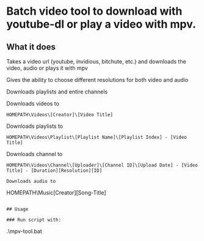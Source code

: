 # Batch video tool to download with youtube-dl or play a video with mpv.

## What it does
Takes a video url (youtube, invidious, bitchute, etc.) and downloads the video, audio or plays it with mpv

Gives the ability to choose different resolutions for both video and audio

Downloads playlists and entire channels

Downloads videos to 
```
HOMEPATH\Videos\[Creator]\[Video Title]
```

Downloads playlists to
```
HOMEPATH\Videos\Playlist\[Playlist Name]\[Playlist Index] - [Video Title]
```

Downloads channel to
```
HOMEPATH\Videos\Channel\[Uploader]\[Channel ID]\[Upload Date] - [Video Title] - [Duration][Resolution][ID]

Downloads audio to 
```
HOMEPATH\Music\[Creator]\[Song-Title]
```

## Usage

### Run script with:
  ```
  .\mpv-tool.bat
  ```
